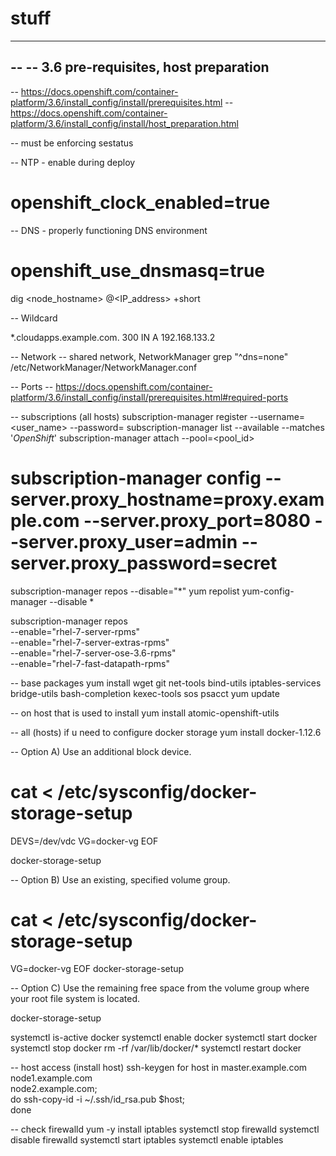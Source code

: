 # stuff

----------------------------------------------------------
--
-- 3.6 pre-requisites, host preparation
--
-- https://docs.openshift.com/container-platform/3.6/install_config/install/prerequisites.html
-- https://docs.openshift.com/container-platform/3.6/install_config/install/host_preparation.html

-- must be enforcing
sestatus

-- NTP - enable during deploy
# openshift_clock_enabled=true

-- DNS - properly functioning DNS environment
# openshift_use_dnsmasq=true

dig <node_hostname> @<IP_address> +short

-- Wildcard

*.cloudapps.example.com. 300 IN  A 192.168.133.2

-- Network
-- shared network, NetworkManager
grep "^dns=none" /etc/NetworkManager/NetworkManager.conf

-- Ports
-- https://docs.openshift.com/container-platform/3.6/install_config/install/prerequisites.html#required-ports

-- subscriptions (all hosts)
subscription-manager register --username=<user_name> --password=<password>
subscription-manager list --available --matches '*OpenShift*'
subscription-manager attach --pool=<pool_id>

# subscription-manager config --server.proxy_hostname=proxy.example.com --server.proxy_port=8080 --server.proxy_user=admin --server.proxy_password=secret

subscription-manager repos --disable="*"
yum repolist
yum-config-manager --disable \*

subscription-manager repos \
    --enable="rhel-7-server-rpms" \
    --enable="rhel-7-server-extras-rpms" \
    --enable="rhel-7-server-ose-3.6-rpms" \
    --enable="rhel-7-fast-datapath-rpms"

-- base packages
yum install wget git net-tools bind-utils iptables-services bridge-utils bash-completion kexec-tools sos psacct
yum update

-- on host that is used to install
yum install atomic-openshift-utils

-- all (hosts) if u need to configure docker storage
yum install docker-1.12.6

-- Option A) Use an additional block device.

# cat <<EOF > /etc/sysconfig/docker-storage-setup
DEVS=/dev/vdc
VG=docker-vg
EOF

docker-storage-setup

-- Option B) Use an existing, specified volume group.

# cat <<EOF > /etc/sysconfig/docker-storage-setup
VG=docker-vg
EOF
docker-storage-setup

-- Option C) Use the remaining free space from the volume group where your root file system is located.

docker-storage-setup

systemctl is-active docker
systemctl enable docker
systemctl start docker
systemctl stop docker
rm -rf /var/lib/docker/*
systemctl restart docker

-- host access (install host)
ssh-keygen
for host in master.example.com \
    node1.example.com \
    node2.example.com; \
    do ssh-copy-id -i ~/.ssh/id_rsa.pub $host; \
done

-- check firewalld
yum -y install iptables
systemctl stop firewalld
systemctl disable firewalld
systemctl start iptables
systemctl enable iptables


